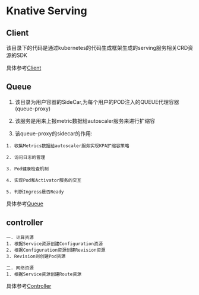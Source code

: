 # Knative Serving

## Client

该目录下的代码是通过kubernetes的代码生成框架生成的serving服务相关CRD资源的SDK

具体参考[Client](./client)

## Queue

1. 该目录为用户容器的SideCar,为每个用户的POD注入的QUEUE代理容器(queue-proxy)

2. 该服务是用来上报metric数据给autoscaler服务来进行扩缩容

3. 该queue-proxy的sidecar的作用:

```
1. 收集Metrics数据给autoscaler服务实现KPA扩缩容策略

2. 访问日志的管理

3. Pod健康检查机制

4. 实现Pod和Activator服务的交互

5. 判断Ingress是否Ready
```

具体参考[Queue](./queue-proxy/README.md)

## controller

```
一. 计算资源
1. 根据Service资源创建Configuration资源
2. 根据Configuration资源创建Revision资源
3. Revision则创建Pod资源

二. 网络资源
1. 根据Service资源创建Route资源
```

具体参考[Controller](./controller/README.md)
